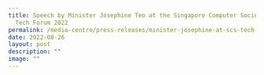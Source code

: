 ```yaml
---
title: Speech by Minister Josephine Teo at the Singapore Computer Society SCS
  Tech Forum 2022
permalink: /media-centre/press-releases/minister-josephine-at-scs-tech-forum-2022/
date: 2022-08-26
layout: post
description: ""
image: ""
---
```

